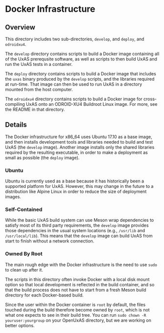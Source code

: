 # Docker Infrastructure

## Overview

This directory includes two sub-directories, `develop`, and `deploy`, and `odroidxu4`.

The `develop` directory contains scripts to build a Docker image
containing all of the UxAS prerequsite software, as well as scripts to
then build UxAS and run the UxAS tests in a container.

The `deploy` directory contains scripts to build a Docker image that
includes the `uxas` binary produced by the `develop` scripts, and the
libraries required at run-time. That image can then be used to run UxAS
in a directory mounted from the host computer.

The `odroidxu4` directory contains scripts to build a Docker image for
cross-compiling UxAS onto an ODROID-XU4 Buildroot Linux image. For
more, see the README in that directory.

## Details

The Docker infrastructure for x86_64 uses Ubuntu 17.10 as a base
image, and then installs development tools and libraries needed
to build and test UxAS (the `develop` image). Another image installs
only the shared libraries required by the resulting executable, in
order to make a deployment as small as possible (the `deploy` image).

### Ubuntu

Ubuntu is currently used as a base because it has historically been a
supported platform for UxAS. However, this may change in the future to
a distribution like Alpine Linux in order to reduce the size of
deployment images.

### Self-Contained

While the basic UxAS build system can use Meson wrap dependencies to
satisfy most of its third party requirements, the `develop` image
provides those dependencies in the usual system locations (e.g.,
`/usr/lib` and `/usr/local/lib`). This means that the `develop` image
can build UxAS from start to finish without a network connection.

### Owned By Root

The main rough edge with the Docker infrastructure is the need to use
`sudo` to clean up after it.

The scripts in this directory often invoke Docker with a local disk
mount option so that local development is reflected in the build
container, and so that the build process does not have to start from a
fresh Meson build directory for each Docker-based build.

Since the user within the Docker container is `root` by default, the
files touched during the build therefore become owned by `root`, which
is not what one expects to see in their build tree. You can run `sudo
chown -R youruser:yourgroup` on your OpenUxAS directory, but we are
working on better options.
